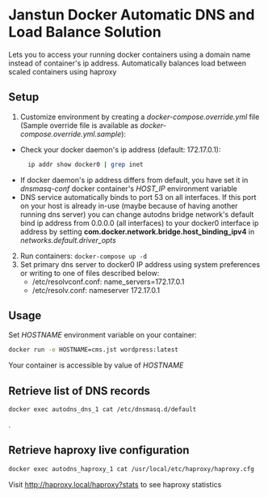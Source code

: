 # Janstun Docker Automatic DNS and Load Balance Solution
Lets you to access your running docker containers using a domain name instead of container's ip address. Automatically balances load between scaled containers using haproxy

## Setup
1. Customize environment by creating a *docker-compose.override.yml* file (Sample override file is available as *docker-compose.override.yml.sample*):
  * Check your docker daemon's ip address (default: 172.17.0.1):
    ```bash
      ip addr show docker0 | grep inet
    ```
  * If docker daemon's ip address differs from default, you have set it in *dnsmasq-conf* docker container's *HOST_IP* environment variable
  * DNS service automatically binds to port 53 on all interfaces. If this port on your host is already in-use (maybe because of having another running dns server) you can change autodns bridge network's default bind ip address from 0.0.0.0 (all interfaces) to your docker0 interface ip address by setting **com.docker.network.bridge.host_binding_ipv4** in *networks.default.driver_opts*
2. Run containers: ```docker-compose up -d```
3. Set primary dns server to docker0 IP address using system preferences or writing to one of files described below:
      * /etc/resolvconf.conf: name_servers=172.17.0.1
      * /etc/resolv.conf: nameserver 172.17.0.1 

## Usage
Set *HOSTNAME* environment variable on your container:
```bash
docker run -e HOSTNAME=cms.jst wordpress:latest
```
Your container is accessible by value of *HOSTNAME*

## Retrieve list of DNS records
```bash
docker exec autodns_dns_1 cat /etc/dnsmasq.d/default
```
.
## Retrieve haproxy live configuration
```bash
docker exec autodns_haproxy_1 cat /usr/local/etc/haproxy/haproxy.cfg
```

Visit http://haproxy.local/haproxy?stats to see haproxy statistics
